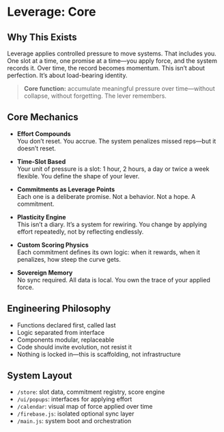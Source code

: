 # Leverage: Core

## Why This Exists

Leverage applies controlled pressure to move systems. That includes you. One slot at a time, one promise at a time—you apply force, and the system records it. Over time, the record becomes momentum. This isn’t about perfection. It’s about load-bearing identity.

> **Core function:** accumulate meaningful pressure over time—without collapse, without forgetting. The lever remembers.

## Core Mechanics

- **Effort Compounds**  
  You don’t reset. You accrue. The system penalizes missed reps—but it doesn’t reset.

- **Time-Slot Based**  
  Your unit of pressure is a slot: 1 hour, 2 hours, a day or twice a week flexible. You define the shape of your lever.

- **Commitments as Leverage Points**  
  Each one is a deliberate promise. Not a behavior. Not a hope. A commitment.

- **Plasticity Engine**  
  This isn’t a diary. It’s a system for rewiring. You change by applying effort repeatedly, not by reflecting endlessly.

- **Custom Scoring Physics**  
  Each commitment defines its own logic: when it rewards, when it penalizes, how steep the curve gets.

- **Sovereign Memory**  
  No sync required. All data is local. You own the trace of your applied force.

## Engineering Philosophy

- Functions declared first, called last
- Logic separated from interface
- Components modular, replaceable
- Code should invite evolution, not resist it
- Nothing is locked in—this is scaffolding, not infrastructure

## System Layout

- `/store`: slot data, commitment registry, score engine
- `/ui/popups`: interfaces for applying effort
- `/calendar`: visual map of force applied over time
- `/firebase.js`: isolated optional sync layer
- `/main.js`: system boot and orchestration
